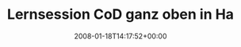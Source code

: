---
retweeted: false
source: <a href="http://twitter.com" rel="nofollow">Twitter Web Client</a>
entities:
  hashtags: []
  symbols: []
  user_mentions: []
  urls: []
display_text_range:
- '0'
- '71'
favorite_count: '0'
id_str: '613671652'
truncated: false
retweet_count: '0'
id: '613671652'
created_at: Fri Jan 18 14:17:52 +0000 2008
favorited: false
full_text: Lernsession CoD ganz oben in Haus 2 -&gt; Wer will, schließe sich an...
lang: de
tags:
- pesos:twitter
date: '2008-01-18T14:17:52+00:00'
src: https://twitter.com/bascht/status/613671652
original_url: https://twitter.com/bascht/status/613671652
type: twitter_tweet
text: Lernsession CoD ganz oben in Haus 2 -&gt; Wer will, schließe sich an...
title: Lernsession CoD ganz oben in Ha

---